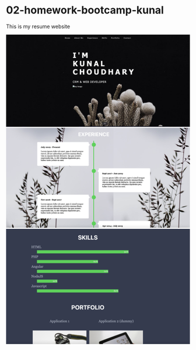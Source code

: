 # 02-homework-bootcamp-kunal

This is my resume website

![Alt text](assets/images/s1.png?raw=true "Screenshot 1")
![Alt text](assets/images/s2.png?raw=true "Screenshot 2")
![Alt text](assets/images/s3.png?raw=true "Screenshot 3")
